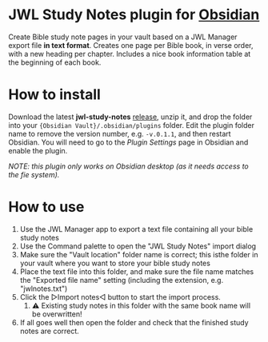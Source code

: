 # JWL Study Notes plugin for [Obsidian](https://obsidian.md)

Create Bible study note pages in your vault based on a JWL Manager export file **in text format**.  Creates one page per Bible book, in verse order, with a new heading per chapter. Includes a nice book information table at the beginning of each book.


# How to install

Download the latest **jwl-study-notes** [release](https://github.com/MrBertie/jwl-study-notes/releases), unzip it, and drop the folder into your `{Obsidian Vault}/.obsidian/plugins` folder.  Edit the plugin folder name to remove the version number, e.g. `-v.0.1.1`, and then restart Obsidian.
You will need to go to the *Plugin Settings* page in Obsidian and enable the plugin.

*NOTE: this plugin only works on Obsidian desktop (as it needs access to the fie system).*

# How to use

1. Use the JWL Manager app to export a text file containing all your bible study notes
2. Use the Command palette to open the "JWL Study Notes" import dialog
3. Make sure the "Vault location" folder name is correct; this isthe folder in your vault where you want to store your bible study notes
4. Place the text file into this folder, and make sure the file name matches the "Exported file name" setting (including the extension, e.g. "jwlnotes.txt")
5. Click the ▷Import notes◁ button to start the import process. 
   1. ⚠️ Existing study notes in this folder with the same book name will be overwritten!
6. If all goes well then open the folder and check that the finished study notes are correct.
